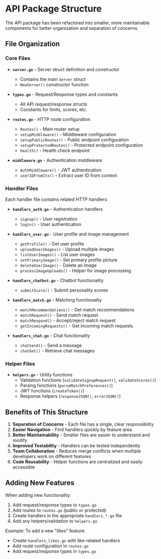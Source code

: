 # API Package Structure

The API package has been refactored into smaller, more maintainable components for better organization and separation of concerns.

## File Organization

### Core Files

- **`server.go`** - Server struct definition and constructor
  - Contains the main `Server` struct
  - `NewServer()` constructor function

- **`types.go`** - Request/Response types and constants
  - All API request/response structs
  - Constants for limits, scores, etc.

- **`routes.go`** - HTTP route configuration
  - `Routes()` - Main router setup
  - `setupMiddleware()` - Middleware configuration
  - `setupPublicRoutes()` - Public endpoint configuration
  - `setupProtectedRoutes()` - Protected endpoint configuration
  - `health()` - Health check endpoint

- **`middleware.go`** - Authentication middleware
  - `AuthMiddleware()` - JWT authentication
  - `userIDFromCtx()` - Extract user ID from context

### Handler Files

Each handler file contains related HTTP handlers:

- **`handlers_auth.go`** - Authentication handlers
  - `signup()` - User registration
  - `login()` - User authentication

- **`handlers_user.go`** - User profile and image management
  - `getProfile()` - Get user profile
  - `uploadUserImages()` - Upload multiple images
  - `listUserImages()` - List user images
  - `setPrimaryImage()` - Set primary profile picture
  - `deleteUserImage()` - Delete an image
  - `processImageUploads()` - Helper for image processing

- **`handlers_chatbot.go`** - Chatbot functionality
  - `submitScore()` - Submit personality scores

- **`handlers_match.go`** - Matching functionality
  - `matchRecommendations()` - Get match recommendations
  - `matchRequest()` - Send match request
  - `matchRespond()` - Accept/reject match request
  - `getIncomingRequests()` - Get incoming match requests

- **`handlers_chat.go`** - Chat functionality
  - `chatSend()` - Send a message
  - `chatGet()` - Retrieve chat messages

### Helper Files

- **`helpers.go`** - Utility functions
  - Validation functions (`validateSignupRequest()`, `validateScores()`)
  - Parsing functions (`parseMatchPreferences()`)
  - JWT functions (`createToken()`)
  - Response helpers (`responseJSON()`, `errorJSON()`)

## Benefits of This Structure

1. **Separation of Concerns** - Each file has a single, clear responsibility
2. **Easier Navigation** - Find handlers quickly by feature area
3. **Better Maintainability** - Smaller files are easier to understand and modify
4. **Improved Testability** - Handlers can be tested independently
5. **Team Collaboration** - Reduces merge conflicts when multiple developers work on different features
6. **Code Reusability** - Helper functions are centralized and easily accessible

## Adding New Features

When adding new functionality:

1. Add request/response types to `types.go`
2. Add routes to `routes.go` (public or protected)
3. Create handlers in the appropriate `handlers_*.go` file
4. Add any helpers/validation to `helpers.go`

Example: To add a new "likes" feature:
- Create `handlers_likes.go` with like-related handlers
- Add route configuration in `routes.go`
- Add request/response types in `types.go`
